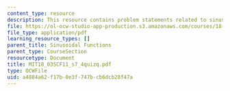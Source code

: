 ```yaml
---
content_type: resource
description: This resource contains problem statements related to sinusoidal functions.
file: https://ol-ocw-studio-app-production.s3.amazonaws.com/courses/18-03sc-differential-equations-fall-2011/a4884a62f17b0e3f747bcb6dcb28f47a_MIT18_03SCF11_s7_4quizq.pdf
file_type: application/pdf
learning_resource_types: []
parent_title: Sinusoidal Functions
parent_type: CourseSection
resourcetype: Document
title: MIT18_03SCF11_s7_4quizq.pdf
type: OCWFile
uid: a4884a62-f17b-0e3f-747b-cb6dcb28f47a
---
```

